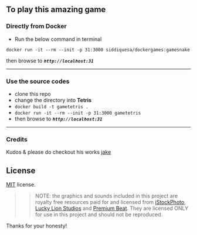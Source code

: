 ## To play this amazing game
### Directly from Docker 
- Run the below command in terminal
```
docker run -it --rm --init -p 31:3000 siddiquesa/dockergames:gamesnake
```
then browse to  _**`http://localhost:31`**_
<hr>

### Use the source codes
- clone this repo 
- change the directory into **Tetris**
- `docker build -t gametetris .`
- `docker run -it --rm --init -p 31:3000 gametetris`
- then browse to _**`http://localhost:31`**_

<hr>

### Credits
Kudos & please do checkout his works [jake](https://github.com/jakesgordon/javascript-snakes)

## License


[MIT](http://en.wikipedia.org/wiki/MIT_License) license.

>> NOTE: the graphics and sounds included in this project are royalty free resources paid
for and licensed from [iStockPhoto](http://istockphoto.com), [Lucky Lion Studios](http://luckylionstudios.com/) and
[Premium Beat](http://www.premiumbeat.com/). They are licensed ONLY for use in this project
and should not be reproduced.

Thanks for your honesty!



